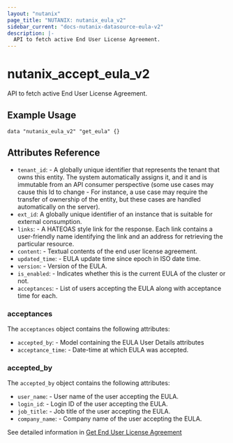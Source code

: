 ```yaml
---
layout: "nutanix"
page_title: "NUTANIX: nutanix_eula_v2"
sidebar_current: "docs-nutanix-datasource-eula-v2"
description: |-
  API to fetch active End User License Agreement.
---
```


# nutanix_accept_eula_v2

API to fetch active End User License Agreement.

## Example Usage

```hcl
data "nutanix_eula_v2" "get_eula" {}
```

## Attributes Reference
* `tenant_id`: - A globally unique identifier that represents the tenant that owns this entity. The system automatically assigns it, and it and is immutable from an API consumer perspective (some use cases may cause this Id to change - For instance, a use case may require the transfer of ownership of the entity, but these cases are handled automatically on the server).
* `ext_id`: A globally unique identifier of an instance that is suitable for external consumption.
* `links`: - A HATEOAS style link for the response. Each link contains a user-friendly name identifying the link and an address for retrieving the particular resource.
* `content`: - Textual contents of the end user license agreement.
* `updated_time`: - EULA update time since epoch in ISO date time.
* `version`: - Version of the EULA.
* `is_enabled`: - Indicates whether this is the current EULA of the cluster or not.
*  `acceptances`: - List of users accepting the EULA along with acceptance time for each.

### acceptances
The `acceptances` object contains the following attributes:

* `accepted_by`: - Model containing the EULA User Details attributes
* `acceptance_time`: - Date-time at which EULA was accepted.

### accepted_by
The `accepted_by` object contains the following attributes:

* `user_name`: - User name of the user accepting the EULA.
* `login_id`: - Login ID of the user accepting the EULA.
* `job_title`: - Job title of the user accepting the EULA.
* `company_name`: - Company name of the user accepting the EULA.


See detailed information in [Get End User License Agreement](https://developers.nutanix.com/api-reference?namespace=licensing&version=v4.1#tag/EndUserLicenseAgreement/operation/getEula)